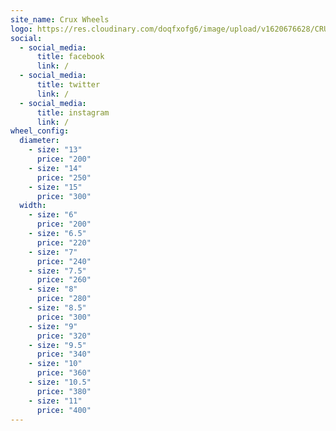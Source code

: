 ```yaml
---
site_name: Crux Wheels
logo: https://res.cloudinary.com/doqfxofg6/image/upload/v1620676628/CRUX_LOGO_WHITE_RGB-01_lpkoqv.png
social:
  - social_media:
      title: facebook
      link: /
  - social_media:
      title: twitter
      link: /
  - social_media:
      title: instagram
      link: /
wheel_config:
  diameter:
    - size: "13"
      price: "200"
    - size: "14"
      price: "250"
    - size: "15"
      price: "300"
  width:
    - size: "6"
      price: "200"
    - size: "6.5"
      price: "220"
    - size: "7"
      price: "240"
    - size: "7.5"
      price: "260"
    - size: "8"
      price: "280"
    - size: "8.5"
      price: "300"
    - size: "9"
      price: "320"
    - size: "9.5"
      price: "340"
    - size: "10"
      price: "360"
    - size: "10.5"
      price: "380"
    - size: "11"
      price: "400"
---
```

